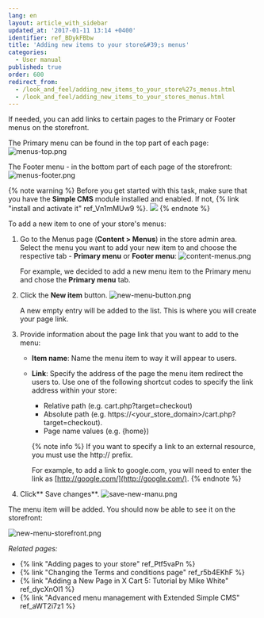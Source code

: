 ```yaml
---
lang: en
layout: article_with_sidebar
updated_at: '2017-01-11 13:14 +0400'
identifier: ref_BDykFBbw
title: 'Adding new items to your store&#39;s menus'
categories:
  - User manual
published: true
order: 600
redirect_from:
  - /look_and_feel/adding_new_items_to_your_store%27s_menus.html
  - /look_and_feel/adding_new_items_to_your_stores_menus.html
---
```



If needed, you can add links to certain pages to the Primary or Footer menus on the storefront. 

The Primary menu can be found in the top part of each page:
![menus-top.png]({{site.baseurl}}/attachments/ref_BDykFBbw/menus-top.png)

The Footer menu - in the bottom part of each page of the storefront:
![menus-footer.png]({{site.baseurl}}/attachments/ref_BDykFBbw/menus-footer.png)

{% note warning %}
Before you get started with this task, make sure that you have the **Simple CMS** module installed and enabled. If not, {% link "install and activate it" ref_Vn1mMUw9 %}.
![]({{site.baseurl}}/attachments/6389788/7602615.png)
{% endnote %}

To add a new item to one of your store's menus:

1.  Go to the Menus page (**Content > Menus**) in the store admin area. Select the menu you want to add your new item to and choose the respective tab - **Primary menu** or **Footer menu**:
    ![content-menus.png]({{site.baseurl}}/attachments/ref_BDykFBbw/content-menus.png)
    
    For example, we decided to add a new menu item to the Primary menu and chose the **Primary menu** tab.
    
2.  Click the **New item** button.
    ![new-menu-button.png]({{site.baseurl}}/attachments/ref_BDykFBbw/new-menu-button.png)
    
    A new empty entry will be added to the list. This is where you will create your page link.
    
3.  Provide information about the page link that you want to add to the menu:
    *   **Item name**: Name the menu item to way it will appear to users.
    *   **Link**: Specify the address of the page the menu item redirect the users to. 
        Use one of the following shortcut codes to specify the link address within your store:
           * Relative path (e.g. cart.php?target=checkout)
           * Absolute path (e.g. https://<your_store_domain>/cart.php?target=checkout).
           * Page name values (e.g. {home})

        {% note info %}
        If you want to specify a link to an external resource, you must use the http:// prefix.
        
        For example, to add a link to google.com, you will need to enter the link as [http://google.com/](http://google.com/).
        {% endnote %}
    
4.  Click** Save changes**.
    ![save-new-manu.png]({{site.baseurl}}/attachments/ref_BDykFBbw/save-new-manu.png)

The menu item will be added. You should now be able to see it on the storefront:

![new-menu-storefront.png]({{site.baseurl}}/attachments/ref_BDykFBbw/new-menu-storefront.png)


_Related pages:_

*   {% link "Adding pages to your store" ref_Ptf5vaPn %}
*   {% link "Changing the Terms and conditions page" ref_r5b4EKhF %}
*   {% link "Adding a New Page in X Cart 5: Tutorial by Mike White" ref_dycXnOI1 %}
*   {% link "Advanced menu management with Extended Simple CMS" ref_aWT2i7z1 %}
